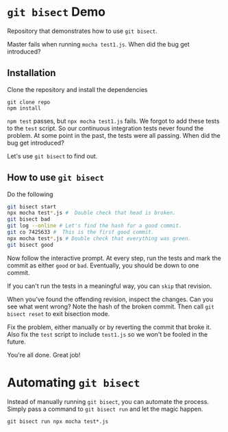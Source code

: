 # `git bisect` Demo

Repository that demonstrates how to use `git bisect`.

Master fails when running `mocha test1.js`. When did the bug get introduced?

## Installation

Clone the repository and install the dependencies
```shell
git clone repo
npm install
```

`npm test`
passes, but `npx mocha test1.js` fails. We forgot to
add these tests to the `test` script. So our continuous
integration tests never found the problem.
At some point in the past, the tests were all passing. When did the bug get introduced?

Let's use `git bisect` to find out.

## How to use `git bisect`

Do the following

```bash
git bisect start
npx mocha test*.js #  Double check that head is broken.
git bisect bad
git log --online # Let's find the hash for a good commit.
git co 7425633 #  This is the first good commit.
npx mocha test*.js # Double check that everything was green.
git bisect good
```

Now follow the interactive prompt. At every step, run the tests and mark the commit as either `good` or `bad`. Eventually, you should be down to one commit.

If you can't run the tests in a meaningful way, you can `skip` that revision.

When you've found the offending revision, inspect the changes. Can you see what went wrong? Note the hash of the broken commit. Then call `git bisect reset` to exit bisection mode.

Fix the problem, either manually or by reverting the commit that broke it. Also fix the `test` script to include `test1.js` so we won't be fooled in the future.

You're all done. Great job!

# Automating `git bisect`
Instead of manually running `git bisect`, you can automate the process. Simply
pass a command to `git bisect run` and let the magic happen. 

```shell
git bisect run npx mocha test*.js
```
